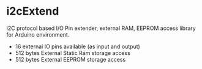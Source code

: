# i2cExtend
I2C protocol based I/O Pin extender, external RAM, EEPROM access library for Arduino environment.

* 16 external IO pins available (as input and output)
* 512 bytes External Static Ram storage access
* 512 bytes External EEPROM storage access
